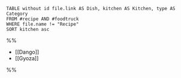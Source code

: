 ```dataview
TABLE without id file.link AS Dish, kitchen AS Kitchen, type AS Category
FROM #recipe AND #foodtruck
WHERE file.name != "Recipe"
SORT kitchen asc
```

%%
<!-- QueryToSerialize: LIST FROM #recipe AND #foodtruck -->
<!-- SerializedQuery: LIST FROM #recipe AND #foodtruck -->
- [[Dango]]
- [[Gyoza]]
<!-- SerializedQuery END -->

%%